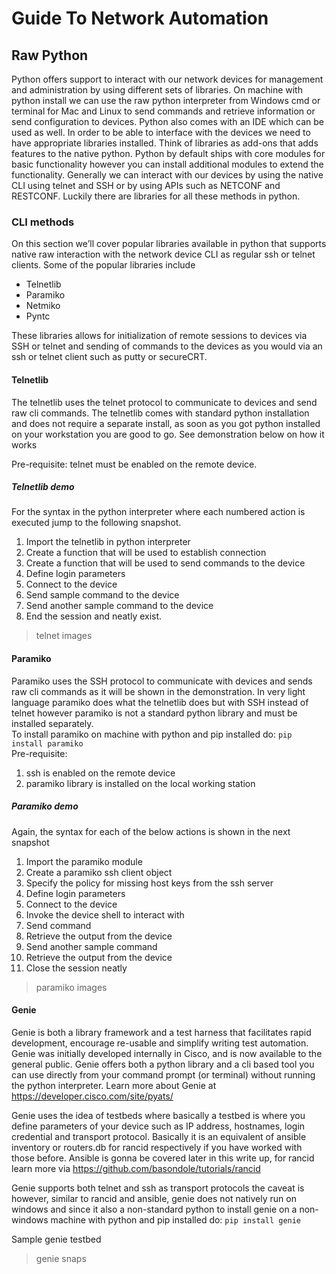 # Guide To Network Automation  

## Raw Python
Python offers support to interact with our network devices for management and administration by using different sets of libraries. On machine with python install we can use the raw python interpreter from Windows cmd or terminal for Mac and Linux to send commands and retrieve information or send configuration to devices. Python also comes with an IDE which can be used as well. 
In order to be able to interface with the devices we need to have appropriate libraries installed. Think of libraries as add-ons that adds features to the native python. Python by default ships with core modules for basic functionality however you can install additional modules to extend the functionality.
Generally we can interact with our devices by using the native CLI using telnet and SSH or by using APIs such as NETCONF and RESTCONF. Luckily there are libraries for all these methods in python.

### CLI methods
On this section we’ll cover popular libraries available in python that supports native raw interaction with the network device CLI as regular ssh or telnet clients. Some of the popular libraries include  
- Telnetlib  
- Paramiko  
- Netmiko  
- Pyntc  


These libraries allows for initialization of remote sessions to devices via SSH or telnet and sending of commands to the devices as you would via an ssh or telnet client such as putty or secureCRT.  

#### Telnetlib  
The telnetlib uses the telnet protocol to communicate to devices and send raw cli commands. The telnetlib comes with standard python installation and does not require a separate install, as soon as you got python installed on your workstation you are good to go. See demonstration below on how it works  

Pre-requisite: telnet must be enabled on the remote device.  

##### Telnetlib demo  

For the syntax in the python interpreter where each numbered action is executed jump to the following snapshot.
1.	Import the telnetlib in python interpreter  
2.	Create a function that will be used to establish connection  
3.	Create a function that will be used to send commands to the device  
4.	Define login parameters  
5.	Connect to the device  
6.	Send sample command to the device  
7.	Send another sample command to the device  
8.	End the session and neatly exist.  

> telnet images

#### Paramiko
Paramiko uses the SSH protocol to communicate with devices and sends raw cli commands as it will be shown in the demonstration. In very light language paramiko does what the telnetlib does but with SSH instead of telnet however paramiko is not a standard python library and must be installed separately.  
To install paramiko on machine with python and pip installed do: `pip install paramiko`  
Pre-requisite: 
1.	ssh is enabled on the remote device  
2.	paramiko library is installed on the local working station  

##### Paramiko demo
Again, the syntax for each of the below actions is shown in the next snapshot  
1.	Import the paramiko module  
2.	Create a paramiko ssh client object  
3.	Specify the policy for missing host keys from the ssh server  
4.	Define login parameters  
5.	Connect to the device  
6.	Invoke the device shell to interact with  
7.	Send command  
8.	Retrieve the output from the device  
9.	Send another sample command  
10.	Retrieve the output from the device  
11.	Close the session neatly  

> paramiko images

#### Genie
Genie is both a library framework and a test harness that facilitates rapid development, encourage re-usable and simplify writing test automation. Genie was initially developed internally in Cisco, and is now available to the general public. Genie offers both a python library and a cli based tool you can use directly from your command prompt (or terminal) without running the python interpreter. Learn more about Genie at https://developer.cisco.com/site/pyats/

Genie uses the idea of testbeds where basically a testbed is where you define parameters of your device such as IP address, hostnames, login credential and transport protocol. Basically it is an equivalent of ansible inventory or routers.db for rancid respectively if you have worked with those before. Ansible is gonna be covered later in this write up, for rancid learn more via https://github.com/basondole/tutorials/rancid  

Genie supports both telnet and ssh as transport protocols the caveat is however, similar to rancid and ansible, genie does not natively run on windows and since it also a non-standard python to install genie on a non-windows machine with python and pip installed do: `pip install genie`

Sample genie testbed

>genie snaps
